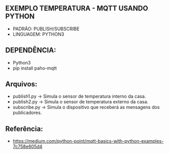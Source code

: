 ## EXEMPLO TEMPERATURA - MQTT USANDO PYTHON
  - PADRÃO: PUBLISH/SUBSCRIBE
  - LINGUAGEM: PYTHON3

## DEPENDÊNCIA:
  - Python3
  - pip install paho-mqtt

## Arquivos:
  - publish1.py -> Simula o sensor de temperatura interno da casa.
  - publish2.py -> Simula o sensor de temperatura externo da casa.
  - subscribe.py -> Simula o dispositivo que receberá as mensagens dos publicadores.

## Referência:
  - https://medium.com/python-point/mqtt-basics-with-python-examples-7c758e605d4
